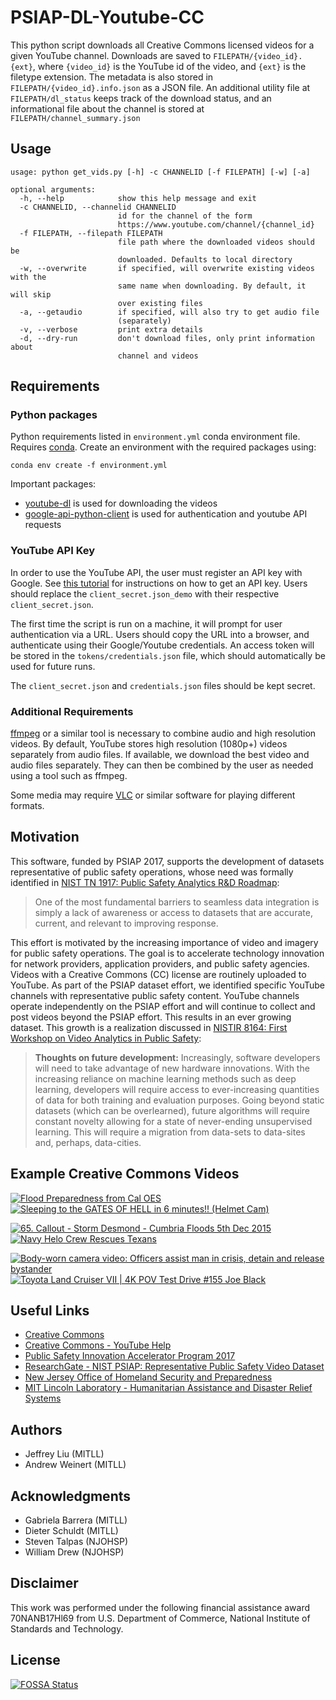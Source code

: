 # PSIAP-DL-Youtube-CC

This python script downloads all Creative Commons licensed videos for a given YouTube channel. Downloads are saved to `FILEPATH/{video_id}.{ext}`, where `{video_id}` is the YouTube id of the video, and `{ext}` is the filetype extension. The metadata is also stored in `FILEPATH/{video_id}.info.json` as a JSON file. An additional utility file at `FILEPATH/dl_status` keeps track of the download status, and an informational file about the channel is stored at `FILEPATH/channel_summary.json`

## Usage
```
usage: python get_vids.py [-h] -c CHANNELID [-f FILEPATH] [-w] [-a]

optional arguments:
  -h, --help            show this help message and exit
  -c CHANNELID, --channelid CHANNELID
                        id for the channel of the form
                        https://www.youtube.com/channel/{channel_id}
  -f FILEPATH, --filepath FILEPATH
                        file path where the downloaded videos should be
                        downloaded. Defaults to local directory
  -w, --overwrite       if specified, will overwrite existing videos with the
                        same name when downloading. By default, it will skip
                        over existing files
  -a, --getaudio        if specified, will also try to get audio file
                        (separately)
  -v, --verbose         print extra details
  -d, --dry-run         don't download files, only print information about
                        channel and videos
```

## Requirements
### Python packages
Python requirements listed in `environment.yml` conda environment file. Requires [conda](https://conda.io/en/master/). Create an environment with the required packages using:
```
conda env create -f environment.yml
```  
Important packages:  
* [youtube-dl](https://github.com/rg3/youtube-dl) is used for downloading the videos  
* [google-api-python-client](https://github.com/googleapis/google-api-python-client) is used for authentication and youtube API requests  

### YouTube API Key
In order to use the YouTube API, the user must register an API key with Google. See [this tutorial](https://developers.google.com/youtube/v3/quickstart/python) for instructions on how to get an API key. Users should replace the `client_secret.json_demo` with their respective `client_secret.json`. 

The first time the script is run on a machine, it will prompt for user authentication via a URL. Users should copy the URL into a browser, and authenticate using their Google/Youtube credentials. An access token will be stored in the `tokens/credentials.json` file, which should automatically be used for future runs.

The `client_secret.json` and `credentials.json` files should be kept secret.

### Additional Requirements

[ffmpeg](https://www.ffmpeg.org/) or a similar tool is necessary to combine audio and high resolution videos. By default, YouTube stores high resolution (1080p+) videos separately from audio files. If available, we download the best video and audio files separately. They can then be combined by the user as needed using a tool such as ffmpeg.

Some media may require [VLC](https://github.com/videolan/vlc) or similar software for playing different formats. 

## Motivation
This software, funded by PSIAP 2017, supports the development of datasets representative of public safety operations, whose need was formally identified in [NIST TN 1917: Public Safety Analytics R&D Roadmap](https://www.nist.gov/publications/public-safety-analytics-rd-roadmap):

> One of the most fundamental barriers to seamless data integration is simply a lack of awareness or access to datasets that are accurate, current, and relevant to improving response.

This effort is motivated by the increasing importance of video and imagery for public safety operations. The goal is to accelerate technology innovation for network providers, application providers, and public safety agencies. Videos with a Creative Commons (CC) license are routinely uploaded to YouTube. As part of the PSIAP dataset effort, we identified specific YouTube channels with representative public safety content. YouTube channels operate independently on the PSIAP effort and will continue to collect and post videos beyond the PSIAP effort. This results in an ever growing dataset. This growth is a realization discussed in [NISTIR 8164: First Workshop on Video Analytics in Public Safety](https://www.nist.gov/publications/first-workshop-video-analytics-public-safety):

> **Thoughts on future development:** Increasingly, software developers will need to take advantage of new hardware innovations. With the increasing reliance on machine learning methods such as deep learning, developers will require access to ever-increasing quantities of data for both training and evaluation purposes. Going beyond static datasets (which can be overlearned), future algorithms will require constant novelty allowing for a state of never-ending unsupervised learning. This will require a migration from data-sets to data-sites and, perhaps, data-cities.

## Example Creative Commons Videos
[![Flood Preparedness from Cal OES](http://i3.ytimg.com/vi/rMuIEvaeQuU/mqdefault.jpg)](https://youtu.be/rMuIEvaeQuU "Flood Preparedness from Cal OES")
[![Sleeping to the GATES OF HELL in 6 minutes!! (Helmet Cam)](https://img.youtube.com/vi/VbHaJbJ4_Ao/mqdefault.jpg)](https://youtu.be/VbHaJbJ4_Ao?t=58 "Sleeping to the GATES OF HELL in 6 minutes!! (Helmet Cam)[![FOSSA Status](https://app.fossa.com/api/projects/git%2Bgithub.com%2Fmit-ll%2FPSIAP-DL-YouTube-CC.svg?type=shield)](https://app.fossa.com/projects/git%2Bgithub.com%2Fmit-ll%2FPSIAP-DL-YouTube-CC?ref=badge_shield)
")

[![65. Callout - Storm Desmond - Cumbria Floods 5th Dec 2015](https://img.youtube.com/vi/TxniKN7jL8U/mqdefault.jpg)](https://youtu.be/TxniKN7jL8U?t=193 "T65. Callout - Storm Desmond - Cumbria Floods 5th Dec 2015")
[![Navy Helo Crew Rescues Texans](https://img.youtube.com/vi/GoST8oc_6Zs/mqdefault.jpg)](https://youtu.be/GoST8oc_6Zs?t=152 "Navy Helo Crew Rescues Texans")

[![Body-worn camera video: Officers assist man in crisis, detain and release bystander](https://img.youtube.com/vi/Pa2g4NRl97g/mqdefault.jpg)](https://youtu.be/Pa2g4NRl97g?t=1946 "Body-worn camera video: Officers assist man in crisis, detain and release bystander")
[![Toyota Land Cruiser VII | 4K POV Test Drive #155 Joe Black](https://img.youtube.com/vi/2LsswJ7665w/mqdefault.jpg)](https://youtu.be/2LsswJ7665w?t=230 "Toyota Land Cruiser VII | 4K POV Test Drive #155 Joe Black")

## Useful Links
* [Creative Commons](https://creativecommons.org/)  
* [Creative Commons - YouTube Help](https://support.google.com/youtube/answer/2797468) 
* [Public Safety Innovation Accelerator Program 2017](https://www.nist.gov/ctl/pscr/funding-opportunities/past-funding-opportunities/psiap-2017)  
* [ResearchGate - NIST PSIAP: Representative Public Safety Video Dataset](https://www.researchgate.net/project/NIST-PSIAP-Representative-Public-Safety-Video-Dataset)  
* [New Jersey Office of Homeland Security and Preparedness](https://www.njhomelandsecurity.gov/home/)
* [MIT Lincoln Laboratory - Humanitarian Assistance and Disaster Relief Systems](https://www.ll.mit.edu/r-d/homeland-protection/humanitarian-assistance-and-disaster-relief-systems)  

## Authors
* Jeffrey Liu (MITLL)  
* Andrew Weinert  (MITLL)    

## Acknowledgments
* Gabriela Barrera (MITLL)
* Dieter Schuldt (MITLL)  
* Steven Talpas (NJOHSP)  
* William Drew (NJOHSP)  

## Disclaimer
This work was performed under the following financial assistance award 70NANB17Hl69 from U.S. Department of Commerce, National Institute of Standards and Technology.


## License
[![FOSSA Status](https://app.fossa.com/api/projects/git%2Bgithub.com%2Fmit-ll%2FPSIAP-DL-YouTube-CC.svg?type=large)](https://app.fossa.com/projects/git%2Bgithub.com%2Fmit-ll%2FPSIAP-DL-YouTube-CC?ref=badge_large)